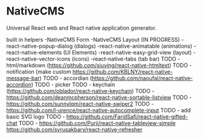# NativeCMS
Universal React web and React native application generator.

built in helpers
-NativeCMS Form
-NativeCMS Layout (IN PROGRESS)
-react-native-popup-dialog (dialogs)
-react-native-animatable (animations)
-react-native-elements (UI Elements)
-react-native-easy-grid-view (layout)
-react-native-vector-icons (icons)
-react-native-tabs (tab bar)
TODO - html/markdown (https://github.com/siuying/react-native-htmltext)
TODO - notification (make custom https://github.com/KBLNY/react-native-message-bar)
TODO - accordian (https://github.com/naoufal/react-native-accordion)
TODO - picker
TODO - keychain (https://github.com/oblador/react-native-keychain)
TODO - https://github.com/deanmcpherson/react-native-sortable-listview 
TODO - https://github.com/sunnylqm/react-native-swiper2
TODO - https://github.com/l-urence/react-native-autocomplete-input
TODO - add basic SVG logo
TODO - https://github.com/FaridSafi/react-native-gifted-chat
TODO - https://github.com/Purii/react-native-tableview-simple 
https://github.com/syrusakbary/react-native-refresher 